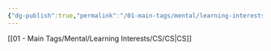 ```yaml
---
{"dg-publish":true,"permalink":"/01-main-tags/mental/learning-interests/cs/basic-cs/basic-cs/","created":"2024-11-18T16:47:38.284+05:30","updated":"2024-10-11T00:34:12.000+05:30"}
---
```


[[01 - Main Tags/Mental/Learning Interests/CS/CS\|CS]]